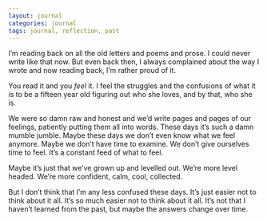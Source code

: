 ```yaml
---
layout: journal
categories: journal
tags: journal, reflection, past
---
```


I’m reading back on all the old letters and poems and prose. I could never write like that now. But even back then, I always complained about the way I wrote and now reading back, I’m rather proud of it. 

You read it and you *feel* it. I feel the struggles and the confusions of what it is to be a fifteen year old figuring out who she loves, and by that, who she is. 

We were so damn raw and honest and we’d write pages and pages of our feelings, patiently putting them all into words. 
These days it’s such a damn mumble jumble. Maybe these days we don’t even know what we feel anymore. Maybe we don’t have time to examine. We don’t give ourselves time to feel. It’s a constant feed of what to feel.

Maybe it’s just that we’ve grown up and levelled out. We’re more level headed. We’re more confident, calm, cool, collected.

But I don’t think that I’m any less confused these days. It’s just easier not to think about it all. It’s so much easier not to think about it all. It’s not that I haven’t learned from the past, but maybe the answers change over time.
